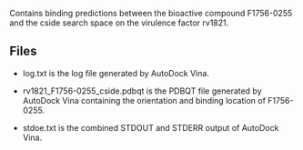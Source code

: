 Contains binding predictions between the bioactive compound F1756-0255 and the cside search space on the virulence factor rv1821.

## Files

- log.txt is the log file generated by AutoDock Vina.

- rv1821_F1756-0255_cside.pdbqt is the PDBQT file generated by AutoDock Vina containing the orientation and binding location of F1756-0255.

- stdoe.txt is the combined STDOUT and STDERR output of AutoDock Vina.

